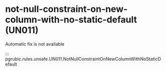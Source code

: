 # not-null-constraint-on-new-column-with-no-static-default (UN011)

Automatic fix is not available

::: pgrubic.rules.unsafe.UN011.NotNullConstraintOnNewColumnWithNoStaticDefault

